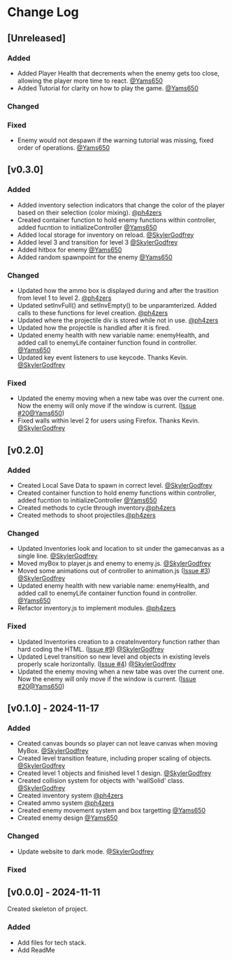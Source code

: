 
# Change Log

## [Unreleased]

### Added
- Added Player Health that decrements when the enemy gets too close, allowing the player more time to react. [@Yams650](https://github.com/Yams650)
- Added Tutorial for clarity on how to play the game. [@Yams650](https://github.com/Yams650)
### Changed

 
### Fixed
- Enemy would not despawn if the warning tutorial was missing, fixed order of operations. [@Yams650](https://github.com/Yams650)

## [v0.3.0]

### Added
- Added inventory selection indicators that change the color of the player based on their selection (color mixing). [@ph4zers](https://github.com/ph4zers)
- Created container function to hold enemy functions within controller, added fucntion to initializeController [@Yams650](https://github.com/Yams650)
- Added local storage for inventory on reload. [@SkylerGodfrey](https://github.com/sGodfreyCVTC)
- Added level 3 and transition for level 3 [@SkylerGodfrey](https://github.com/sGodfreyCVTC)
- Added hitbox for enemy [@Yams650](https://github.com/Yams650)
- Added random spawnpoint for the enemy [@Yams650](https://github.com/Yams650)
### Changed
- Updated how the ammo box is displayed during and after the trasition from level 1 to level 2. [@ph4zers](https://github.com/ph4zers)
- Updated setInvFull() and setInvEmpty() to be unparamterized. Added calls to these functions for level creation. [@ph4zers](https://github.com/ph4zers)
- Updated where the projectile div is stored while not in use. [@ph4zers](https://github.com/ph4zers)
- Updated how the projectile is handled after it is fired. 
- Updated enemy health with new variable name: enemyHealth, and added call to enemyLife container function found in controller. [@Yams650](https://github.com/Yams650)
- Updated key event listeners to use keycode. Thanks Kevin. [@SkylerGodfrey](https://github.com/sGodfreyCVTC)
 
### Fixed
- Updated the enemy moving when a new tabe was over the current one. Now the enemy will only move if the window is current. ([Issue #20](https://github.com/it-sd-capstone/huebrush/issues/20)[@Yams650](https://github.com/Yams650))
- Fixed walls within level 2 for users using Firefox. Thanks Kevin. [@SkylerGodfrey](https://github.com/sGodfreyCVTC)

 
## [v0.2.0]

### Added
- Created Local Save Data to spawn in correct level. [@SkylerGodfrey](https://github.com/sGodfreyCVTC)
- Created container function to hold enemy functions within controller, added fucntion to initializeController [@Yams650](https://github.com/Yams650)
- Created methods to cycle through inventory.[@ph4zers](https://github.com/ph4zers)
- Created methods to shoot projectiles.[@ph4zers](https://github.com/ph4zers)

### Changed
- Updated Inventories look and location to sit under the gamecanvas as a single line. [@SkylerGodfrey](https://github.com/sGodfreyCVTC)
- Moved myBox to player.js and enemy to enemy.js. [@SkylerGodfrey](https://github.com/sGodfreyCVTC)
- Moved some animations out of controller to animation.js ([Issue #3](https://github.com/it-sd-capstone/huebrush/issues/3)) [@SkylerGodfrey](https://github.com/sGodfreyCVTC)
- Updated enemy health with new variable name: enemyHealth, and added call to enemyLife container function found in controller. [@Yams650](https://github.com/Yams650)
- Refactor inventory.js to implement modules. [@ph4zers](https://github.com/ph4zers)
 
### Fixed
- Updated Inventories creation to a createInventory function rather than hard coding the HTML. ([Issue #9](https://github.com/it-sd-capstone/huebrush/issues/9)) [@SkylerGodfrey](https://github.com/sGodfreyCVTC)
- Updated Level transition so new level and objects in existing levels properly scale horizontally. ([Issue #4](https://github.com/it-sd-capstone/huebrush/issues/4)) [@SkylerGodfrey](https://github.com/sGodfreyCVTC)
- Updated the enemy moving when a new tabe was over the current one. Now the enemy will only move if the window is current. ([Issue #20](https://github.com/it-sd-capstone/huebrush/issues/20)[@Yams650](https://github.com/Yams650))

## [v0.1.0] - 2024-11-17
 
### Added
- Created canvas bounds so player can not leave canvas when moving MyBox. [@SkylerGodfrey](https://github.com/sGodfreyCVTC)
- Created level transition feature, including proper scaling of objects. [@SkylerGodfrey](https://github.com/sGodfreyCVTC)
- Created level 1 objects and finished level 1 design. [@SkylerGodfrey](https://github.com/sGodfreyCVTC)
- Created collision system for objects with 'wallSolid' class. [@SkylerGodfrey](https://github.com/sGodfreyCVTC)
- Created inventory system [@ph4zers](https://github.com/ph4zers)
- Created ammo system [@ph4zers](https://github.com/ph4zers)
- Created enemy movement system and box targetting [@Yams650](https://github.com/Yams650)
- Created enemy design [@Yams650](https://github.com/Yams650)

### Changed
- Update website to dark mode. [@SkylerGodfrey](https://github.com/sGodfreyCVTC)
 
### Fixed
 
## [v0.0.0] - 2024-11-11
  
Created skeleton of project. 
 
### Added
  - Add files for tech stack.
  - Add ReadMe


 